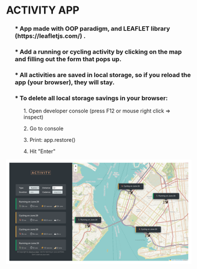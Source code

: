 <h1>ACTIVITY APP</h1>

<div>
  <ul>
    <h3> * App made with OOP paradigm, and LEAFLET library (https://leafletjs.com/) .</h3>
  </ul>
  <ul>
    <h3> * Add a running or cycling activity by clicking on the map and filling out the form that pops up.</h3>
  </ul>
  <ul>
    <h3> * All activities are saved in local storage, so if you reload the app (your browser), they will stay. </h3>
    <h3>  * To delete all local storage savings in your browser:</h3>
              <ol>1. Open developer console (press F12 or mouse right click => inspect)</ol>
              <ol>2. Go to console</ol>
              <ol>3. Print: app.restore() </ol>
              <ol>4. Hit "Enter"</ol>
  </ul>
</div>

![alt text](https://github.com/SeverusVape/ACTIVITY-APP/blob/main/pic/final-pic.png?raw=true)
